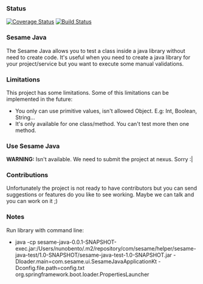### Status
[![Coverage Status](https://coveralls.io/repos/github/nbentoneves/sesame-java/badge.svg?branch=master)](https://coveralls.io/github/nbentoneves/sesame-java?branch=master)
[![Build Status](https://travis-ci.com/nbentoneves/sesame-java.svg?branch=master)](https://travis-ci.org/nbentoneves/sesame-java)

### Sesame Java
The Sesame Java allows you to test a class inside a java library without need to create code. It's useful when you need to 
create a java library for your project/service but you want to execute some manual validations.

### Limitations
This project has some limitations. Some of this limitations can be implemented in the future:

- You only can use primitive values, isn't allowed Object. E.g: Int, Boolean, String...
- It's only available for one class/method. You can't test more then one method.

### Use Sesame Java

**WARNING:** Isn't available. We need to submit the project at nexus. Sorry :|

### Contributions
Unfortunately the project is not ready to have contributors but you can send suggestions or features do you
like to see working. Maybe we can talk and you can work on it ;) 

### Notes

Run library with command line:
- java -cp sesame-java-0.0.1-SNAPSHOT-exec.jar:/Users/nunobento/.m2/repository/com/sesame/helper/sesame-java-test/1.0-SNAPSHOT/sesame-java-test-1.0-SNAPSHOT.jar -Dloader.main=com.sesame.ui.SesameJavaApplicationKt -Dconfig.file.path=config.txt org.springframework.boot.loader.PropertiesLauncher
